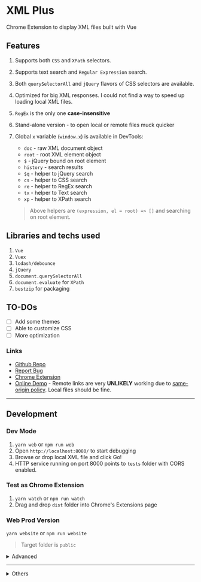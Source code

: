 # XML Plus

Chrome Extension to display XML files built with Vue

## Features

1. Supports both `CSS` and `XPath` selectors.
2. Supports text search and `Regular Expression` search.
3. Both `querySelectorAll` and `jQuery` flavors of CSS selectors are available.
4. Optimized for big XML responses. I could not find a way to speed up loading local XML files.
5. `RegEx` is the only one **case-insensitive**
6. Stand-alone version - to open local or remote files muck quicker
7. Global `x` variable (`window.x`) is available in DevTools:
    * `doc` - raw XML document object
    * `root` - root XML element object
    * `$` - jQuery bound on root element
    * `history` - search results
    * `$q` - helper to jQuery search
    * `cs` - helper to CSS search
    * `re` - helper to RegEx search
    * `tx` - helper to Text search
    * `xp` - helper to XPath search

    > Above helpers are `(expression, el = root) => []` and searching on root element.

## Libraries and techs used

1. `Vue`
2. `Vuex`
3. `lodash/debounce`
4. `jQuery`
5. `document.querySelectorAll`
6. `document.evaluate` for `XPath`
7. `bestzip` for packaging

## TO-DOs

- [ ] Add some themes
- [ ] Able to customize CSS
- [ ] More optimization

### Links

* [Github Repo](https://github.com/eGust/xml-plus)
* [Report Bug](https://github.com/eGust/xml-plus/issues)
* [Chrome Extension](https://chrome.google.com/webstore/detail/xml-plus/jmhicemblbmkcbonbhkjmflehkmkiidj)
* [Online Demo](https://sad-fermi-5b5e4f.netlify.com/) - Remote links are very **UNLIKELY** working due to [same-origin policy](https://developer.mozilla.org/docs/Web/Security/Same-origin_policy). Local files should be fine.

---

## Development

### Dev Mode

1. `yarn web` or `npm run web`
2. Open `http://localhost:8080/` to start debugging
3. Browse or drop local XML file and click Go!
4. HTTP service running on port 8000 points to `tests` folder with CORS enabled.

### Test as Chrome Extension

1. `yarn watch` or `npm run watch`
2. Drag and drop `dist` folder into Chrome's Extensions page

### Web Prod Version

`yarn website` or `npm run website`

> Target folder is `public`

<details><summary>Advanced</summary>

#### Proxy

 You can also pass `PROXY` env variable to enable proxy. For example,

```bash
PROXY="https://my.proxy/get?url=" yarn website
```

When fetching `https://foo.bar/baz.xml`, it will get `https://my.proxy/get?url=https%3A%2F%2Ffoo.bar%2Fbaz.xml` instead. You can implement your own proxy with [CORS](https://developer.mozilla.org/en-US/docs/Web/HTTP/CORS).

There is an example for [webtask](https://webtask.io):

```js
const fetch = require('node-fetch');
const zlib = require('zlib');

module.exports = async (context, req, res) => {
  const { url } = context.query;
  const useCache = !context.query['nocache'];
  if (!url) {
    res.writeHead(400, { 'Content-Type': 'text/plain'});
    res.end('Required query string "url"');
    return;
  }

  console.log(url);
  try {
    const response = await fetch(url);
    const { headers } = response;
    Array.from(headers.keys()).forEach((key) => {
      if (key === 'content-type') {
        res.setHeader('Content-Type', headers.get(key));
      }
    });

    res.writeHead(response.status, {
      'access-control-allow-origin': '*',
      'Content-Encoding': 'deflate',
      'Cache-Control': useCache ? 'max-age=3600' : 'max-age=0',
    });

    const buf = await response.buffer();
    zlib.deflate(buf, function (_, result) {
      res.end(result);
    });
  } catch (e) {
    console.log(e);
    res.writeHead(500, { 'Content-Type': 'text/plain'});
    res.end(e.message);
  }
};
```
</details>

---

<details><summary>Others</summary>

## Benchmarks

### Candidates

1. Chrome - the browser itself
2. `** * *** ****` - Another Extension available on Chrome Store and open-sourced on Github. Will use `X` to represent it.
3. XML Plus

### Method

1. Serve XML files on localhost
2. Open Chrome Developer Tools
3. Turn-on/off Extension to test
4. Kill the tab in Chrome Task Manager to avoid memory operation
5. Empty Cache and Hard Reload XML file via local network
6. Repeat step 4 to 5 and skip the first read.

> Since Extension `X` needs more time to render the page, I put some extra code to calculate real time. The code is something like:

    ```js
    document.addEventListener('readystatechange', function() {
      console.time('ready');
      // ... main code
    });

    // Inside another function
    function xxx() {
      sendMessage(..., function () {
        // ...
        sendMessage(..., function () {
          // ... it will generate DOM here
          setTimeout(() => {
            console.timeEnd('ready');
          }, 0);
        });
      });
    }
    ```

### Results

1. Round 1: 2MiB XML file (Total 41248 nodes; Max Depth: 5)
    * Chrome: 14.55s, 14.34s, 15.19s
    * X: 3.54s + 1141ms, 3.46s + 738ms, 2.94s + 898ms
    * XML Plus: 4.12s, 3.89s. 4.18s

2. Round 2: 5.2MiB XML file (Total 113126 nodes; Max Depth: 4)
    * Chrome: 34.10s, 34.82s, 33.9s (7.7s~8.0s `DOMContentLoaded`)
    * X: 8.50s + 3968ms, 8.74s + 3976ms, 8.44s + 3965ms (7.7s~8.0s `DOMContentLoaded`)
    * XML Plus: 7.32s, 7.30s, 7.50s (4.8s~5.0s `DOMContentLoaded`)

3. Round 3: 14.4MiB XML file (Total 307067 nodes; Max Depth: 4)
    * Chrome: 3.2min (~42s `DOMContentLoaded`)
    * X: 43.72s + 17449ms (~42s `DOMContentLoaded`)
    * XML Plus: 22.32s, 24.01s, 22.04s (13.6s~15.8s `DOMContentLoaded`)

* Some Conclusions:
    1. `DOMContentLoaded` is not avoidable.
    2. `text/xml` and `application/xml` take much longer time than `text/plain` which I used. If you know a better way to make Chrome avoid rendering while processing responses, please let me know!
    3. Chrome will take 1.1min+ If you don't End Process in Task Manager. It will take much longer if the tab used too much memory.
    4. In Round 2 you can see the styles of X will be applied after `ready`, while in Round 3 it took 7s+ to apply styles.

### Environment

```
Windows 10 1803 x64
Intel i7-6700K
32G RAM
Chrome v71.0.3578.98 x64
```

## FAQ

* Have you tried even bigger file?

    > Yes I did. I loaded a 38.7MiB XML (Total 824347 nodes; Max Depth: 4). It took 45s to get `DOMContentLoaded` and spent another ~30s to get the result.

* Can XML Plus be even faster?

    > Yes. I am planning to avoid going through all nodes at the beginning when the document is ready. Move it to a background worker so it should immediately get a meaningful result after `DOMContentLoaded`.

* Can you improve the speed of loading local XML files?

    > Probably I can't. I tried really hard but seems like Chrome will always do a stupid loading.

* Will you provide a standalone version?

    > Yes. I have a plan. Maybe later I will make an Electron version.

</details>
